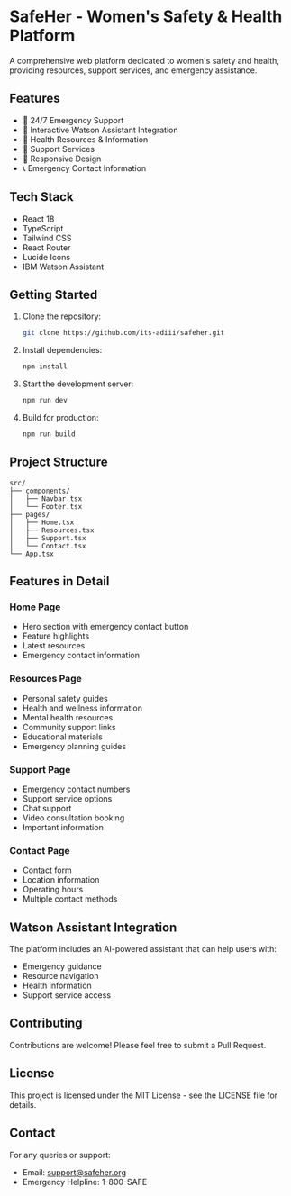 # SafeHer - Women's Safety & Health Platform

A comprehensive web platform dedicated to women's safety and health, providing resources, support services, and emergency assistance.

## Features

- 🚨 24/7 Emergency Support
- 💬 Interactive Watson Assistant Integration
- 🏥 Health Resources & Information
- 🤝 Support Services
- 📱 Responsive Design
- 📞 Emergency Contact Information

## Tech Stack

- React 18
- TypeScript
- Tailwind CSS
- React Router
- Lucide Icons
- IBM Watson Assistant

## Getting Started

1. Clone the repository:
   ```bash
   git clone https://github.com/its-adiii/safeher.git
   ```

2. Install dependencies:
   ```bash
   npm install
   ```

3. Start the development server:
   ```bash
   npm run dev
   ```

4. Build for production:
   ```bash
   npm run build
   ```

## Project Structure

```
src/
├── components/
│   ├── Navbar.tsx
│   └── Footer.tsx
├── pages/
│   ├── Home.tsx
│   ├── Resources.tsx
│   ├── Support.tsx
│   └── Contact.tsx
└── App.tsx
```

## Features in Detail

### Home Page
- Hero section with emergency contact button
- Feature highlights
- Latest resources
- Emergency contact information

### Resources Page
- Personal safety guides
- Health and wellness information
- Mental health resources
- Community support links
- Educational materials
- Emergency planning guides

### Support Page
- Emergency contact numbers
- Support service options
- Chat support
- Video consultation booking
- Important information

### Contact Page
- Contact form
- Location information
- Operating hours
- Multiple contact methods

## Watson Assistant Integration

The platform includes an AI-powered assistant that can help users with:
- Emergency guidance
- Resource navigation
- Health information
- Support service access

## Contributing

Contributions are welcome! Please feel free to submit a Pull Request.

## License

This project is licensed under the MIT License - see the LICENSE file for details.

## Contact

For any queries or support:
- Email: support@safeher.org
- Emergency Helpline: 1-800-SAFE